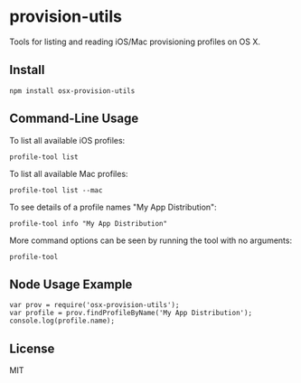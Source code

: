 # provision-utils

Tools for listing and reading iOS/Mac provisioning profiles on OS X.

## Install

	npm install osx-provision-utils

## Command-Line Usage

To list all available iOS profiles:

	profile-tool list

To list all available Mac profiles:

	profile-tool list --mac

To see details of a profile names "My App Distribution":

	profile-tool info "My App Distribution"

More command options can be seen by running the tool with no arguments:

	profile-tool

## Node Usage Example

	var prov = require('osx-provision-utils');
	var profile = prov.findProfileByName('My App Distribution');
	console.log(profile.name);

## License

MIT